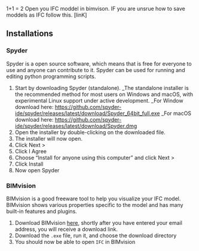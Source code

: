 1+1 = 2
Open you IFC moddel in bimvison. IF you are unsrue how to save moddels as IFC follow this. [linK]


## Installations
### Spyder
Spyder is a open source software, which means that is free for everyone to use and anyone can contribute to it. Spyder can be used for running and editing python programming scripts.

1.	Start by downloading Spyder (standalone).
 _The standalone installer is the recommended method for most users on Windows and macOS, with experimental Linux support under active development. 
 _For Window download here: https://github.com/spyder-ide/spyder/releases/latest/download/Spyder_64bit_full.exe 
 _For macOS download here: https://github.com/spyder-ide/spyder/releases/latest/download/Spyder.dmg 
2.	Open the installer by double-clicking on the downloaded file.
3.	The installer will now open.
4.	Click Next >
5.	Click I Agree
6.	Choose “Install for anyone using this computer” and click Next >
7.	Click Install
8.	Now open Spyder




### BIMvision
BIMvision is a good freeware tool to help you visualize your IFC model. BIMvision shows various properties specific to the model and has many built-in features and plugins.

1. Download BIMvision [here](https://bimvision.eu/download/), shortly after you have entered your email address, you will receive a download link.
2.  Download the `.exe` file, run it, and choose the download directory
3.  You should now be able to open `IFC` in BIMvision

 



